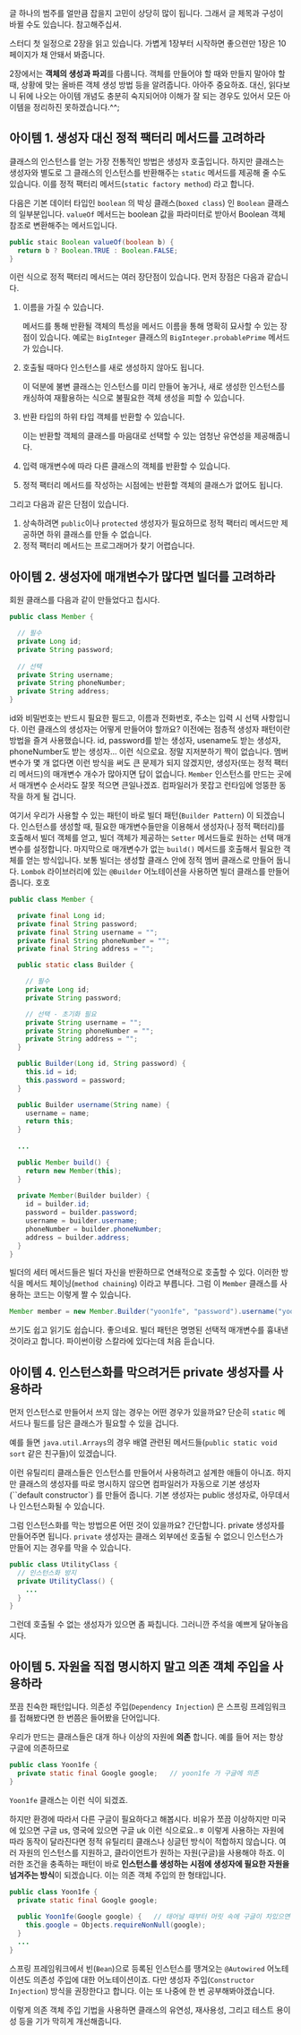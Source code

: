 글 하나의 범주를 얼만큼 잡을지 고민이 상당히 많이 됩니다. 그래서 글 제목과 구성이 바뀔 수도 있습니다. 참고해주십셔.

스터디 첫 일정으로 2장을 읽고 있습니다. 가볍게 1장부터 시작하면 좋으련만 1장은 10페이지가 채 안돼서 봐줍니다.



2장에서는 **객체의 생성과 파괴**를 다룹니다. 객체를 만들어야 할 때와 만들지 말아야 할 때, 상황에 맞는 올바른 객체 생성 방법 등을 알려줍니다. 아아주 중요하죠. 대신, 읽다보니 뒤에 나오는 아이템 개념도 충분히 숙지되어야 이해가 잘 되는 경우도 있어서 모든 아이템을 정리하진 못하겠습니다.^^;



## 아이템 1. 생성자 대신 정적 팩터리 메서드를 고려하라

클래스의 인스턴스를 얻는 가장 전통적인 방법은 생성자 호출입니다. 하지만 클래스는 생성자와 별도로 그 클래스의 인스턴스를 반환해주는 `static` 메서드를 제공해 줄 수도 있습니다. 이를 정적 팩터리 메서드(`static factory method`) 라고 합니다. 

다음은 기본 데이터 타입인 `boolean` 의 박싱 클래스(`boxed class`) 인 `Boolean` 클래스의 일부분입니다. `valueOf` 메서드는 boolean 값을 파라미터로 받아서 Boolean 객체 참조로 변환해주는 메서드입니다. 

``` java
public staic Boolean valueOf(boolean b) {
  return b ? Boolean.TRUE : Boolean.FALSE;
}
```

이런 식으로 정적 팩터리 메서드는 여러 장단점이 있습니다. 먼저 장점은 다음과 같습니다.

1. 이름을 가질 수 있습니다.

   메서드를 통해 반환될 객체의 특성을 메서드 이름을 통해 명확히 묘사할 수 있는 장점이 있습니다. 예로는 `BigInteger` 클래스의 `BigInteger.probablePrime` 메서드가 있습니다.

2. 호출될 때마다 인스턴스를 새로 생성하지 않아도 됩니다. 

   이 덕분에 불변 클래스는 인스턴스를 미리 만들어 놓거나, 새로 생성한 인스턴스를 캐싱하여 재활용하는 식으로 불필요한 객체 생성을 피할 수 있습니다.

3. 반환 타입의 하위 타입 객체를 반환할 수 있습니다.

   이는 반환할 객체의 클래스를 마음대로 선택할 수 있는 엄청난 유연성을 제공해줍니다.

4. 입력 매개변수에 따라 다른 클래스의 객체를 반환할 수 있습니다.

5. 정적 팩터리 메서드를 작성하는 시점에는 반환할 객체의 클래스가 없어도 됩니다.

그리고 다음과 같은 단점이 있습니다.

1. 상속하려면 `public`이나 `protected` 생성자가 필요하므로 정적 팩터리 메서드만 제공하면 하위 클래스를 만들 수 없습니다. 
2. 정적 팩터리 메서드는 프로그래머가 찾기 어렵습니다.



## 아이템 2. 생성자에 매개변수가 많다면 빌더를 고려하라

회원 클래스를 다음과 같이 만들었다고 칩시다.

``` java
public class Member {

  // 필수
  private Long id;
  private String password;
  
  // 선택
  private String username;
  private String phoneNumber;
  private String address;
}
```

id와 비밀번호는 반드시 필요한 필드고, 이름과 전화번호, 주소는 입력 시 선택 사항입니다. 이런 클래스의 생성자는 어떻게 만들어야 할까요? 이전에는 점층적 생성자 패턴이란 방법을 즐겨 사용했습니다. id, password를 받는 생성자, usename도 받는 생성자, phoneNumber도 받는 생성자... 이런 식으로요. 정말 지저분하기 짝이 없습니다. 멤버 변수가 몇 개 없다면 이런 방식을 써도 큰 문제가 되지 않겠지만, 생성자(또는 정적 팩터리 메서드)의 매개변수 개수가 많아지면 답이 없습니다. `Member` 인스턴스를 만드는 곳에서 매개변수 순서라도 잘못 적으면 큰일나겠죠. 컴파일러가 못잡고 런타임에 엉뚱한 동작을 하게 될 겁니다.

여기서 우리가 사용할 수 있는 패턴이 바로 빌더 패턴(`Builder Pattern`) 이 되겠습니다. 인스턴스를 생성할 때, 필요한 매개변수들만을 이용해서 생성자(나 정적 팩터리)를 호출해서 빌더 객체를 얻고, 빌더 객체가 제공하는 `Setter` 메서드들로 원하는 선택 매개변수를 설정합니다. 마지막으로 매개변수가 없는 `build()` 메서드를 호출해서 필요한 객체를 얻는 방식입니다. 보통 빌더는 생성할 클래스 안에 정적 멤버 클래스로 만들어 둡니다. `Lombok` 라이브러리에 있는 `@Builder` 어노테이션을 사용하면 빌더 클래스를 만들어줍니다. 호호 

``` java
public class Member {

  private final Long id;
  private final String password;
  private final String username = "";
  private final String phoneNumber = "";
  private final String address = "";

  public static class Builder {

    // 필수
    private Long id;
    private String password;

    // 선택 - 초기화 필요
    private String username = "";
    private String phoneNumber = "";
    private String address = "";
  }

  public Builder(Long id, String password) {
    this.id = id;
    this.password = password;
  }

  public Builder username(String name) {
    username = name;
    return this;
  }
  
  ...

  public Member build() {
    return new Member(this);
  }
  
  private Member(Builder builder) {
    id = builder.id;
    password = builder.password;
    username = builder.username;
    phoneNumber = builder.phoneNumber;
    address = builder.address;
  }
}
```

빌더의 세터 메서드들은 빌더 자신을 반환하므로 연쇄적으로 호출할 수 있다. 이러한 방식을 메서드 체이닝(`method chaining`) 이라고 부릅니다. 그럼 이 `Member` 클래스를 사용하는 코드는 이렇게 짤 수 있습니다.

``` java
Member member = new Member.Builder("yoon1fe", "password").username("yoon1fe").phoneNumber("010-0000-0000").build();
```

쓰기도 쉽고 읽기도 쉽습니다. 좋으네요. 빌더 패턴은 명명된 선택적 매개변수를 흉내낸 것이라고 합니다. 파이썬이랑 스칼라에 있다는데 처음 듣습니다.



## 아이템 4. 인스턴스화를 막으려거든 private 생성자를 사용하라

먼저 인스턴스로 만들어서 쓰지 않는 경우는 어떤 경우가 있을까요? 단순히 `static` 메서드나 필드를 담은 클래스가 필요할 수 있을 겁니다.

예를 들면 `java.util.Arrays`의 경우 배열 관련된 메서드들(`public static void sort` 같은 친구들)이 있겠습니다.

이런 유틸리티 클래스들은 인스턴스를 만들어서 사용하려고 설계한 애들이 아니죠. 하지만 클래스의 생성자를 따로 명시하지 않으면 컴파일러가 자동으로 기본 생성자(``default constructor`) 를 만들어 줍니다. 기본 생성자는 public 생성자로, 아무데서나 인스턴스화될 수 있습니다. 

그럼 인스턴스화를 막는 방법으론 어떤 것이 있을까요? 간단합니다. private 생성자를 만들어주면 됩니다. `private` 생성자는 클래스 외부에선 호출될 수 없으니 인스턴스가 만들어 지는 경우를 막을 수 있습니다. 

``` java
public class UtilityClass {
  // 인스턴스화 방지
  private UtilityClass() {
    ...
  }
}
```

그런데 호출될 수 없는 생성자가 있으면 좀 짜칩니다. 그러니깐 주석을 예쁘게 달아놓읍시다.



## 아이템 5. 자원을 직접 명시하지 말고 의존 객체 주입을 사용하라

쪼끔 친숙한 패턴입니다. 의존성 주입(`Dependency Injection`) 은 스프링 프레임워크를 접해봤다면 한 번쯤은 들어봤을 단어입니다. 

우리가 만드는 클래스들은 대개 하나 이상의 자원에 **의존** 합니다. 예를 들어 저는 항상 구글에 의존하므로 

``` java
public class Yoon1fe {
  private static final Google google;	// yoon1fe 가 구글에 의존
}
```

`Yoon1fe` 클래스는 이런 식이 되겠죠.

하지만 환경에 따라서 다른 구글이 필요하다고 해봅시다. 비유가 쪼끔 이상하지만 미국에 있으면 구글 us, 영국에 있으면 구글 uk 이런 식으로요..ㅎ 이렇게 사용하는 자원에 따라 동작이 달라진다면 정적 유틸리티 클래스나 싱글턴 방식이 적합하지 않습니다. 여러 자원의 인스턴스를 지원하고, 클라이언트가 원하는 자원(구글)을 사용해야 하죠. 이러한 조건을 충족하는 패턴이 바로 **인스턴스를 생성하는 시점에 생성자에 필요한 자원을 넘겨주는 방식**이 되겠습니다. 이는 의존 객체 주입의 한 형태입니다. 

``` java
public class Yoon1fe {
  private static final Google google;
  
  public Yoon1fe(Google google) {	// 태어날 때부터 머릿 속에 구글이 차있으면 얼마나 좋을까
    this.google = Objects.requireNonNull(google);
  }
  ...
}
```

스프링 프레임워크에서 빈(`Bean`)으로 등록된 인스턴스를 땡겨오는 `@Autowired` 어노테이션도 의존성 주입에 대한 어노테이션이죠. 다만 생성자 주입(`Constructor Injection`) 방식을 권장한다고 합니다. 이는 또 나중에 한 번 공부해봐야겠습니다.

이렇게 의존 객체 주입 기법을 사용하면 클래스의 유연성, 재사용성, 그리고 테스트 용이성 등을 기가 막히게 개선해줍니다.



